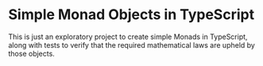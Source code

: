 # Simple Monad Objects in TypeScript

This is just an exploratory project to create simple Monads in TypeScript, along with tests to verify that the required mathematical laws are upheld by those objects.
